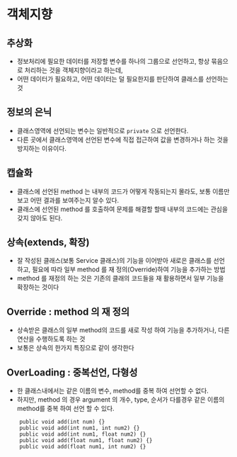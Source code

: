 # 객체지향
## 추상화
* 정보처리에 필요한 데이터를 저장할 변수를 하나의 그룹으로 선언하고, 항상 묶음으로 처리하는 것을 객체지향이라고 하는데,
* 어떤 데이터가 필요하고, 어떤 데이터는 덜 필요한지를 판단하여 클래스를 선언하는 것

## 정보의 은닉
* 클래스영역에 선언되는 변수는 일반적으로
```private``` 으로 선언한다.
* 다른 곳에서 클래스영역에 선언된 변수에 직접 접근하여 값을 변경하거나 하는 것을 방지하는 이유이다.

## 캡슐화
* 클래스에 선언된 method 는 내부의 코드가 어떻게 작동되는지 몰라도, 보통 이름만 보고 어떤 결과를 보여주는지 알수 있다.
* 클래스에 선언된 method 를 호출하여 문제를 해결할 할때 내부의 코드에는 관심을 갖지 않아도 된다.

## 상속(extends, 확장)
* 잘 작성된 클래스(보통 Service 클래스)의 기능을 이어받아 새로은 클래스를 선언하고, 필요에 따라 일부 method 를 재 정의(Override)하여 기능을 추가하는 방법
* method 를 재정의 하는 것은 기존의 클래의 코드들을 재 활용하면서 일부 기능을 확장하는 것이다

## Override : method 의 재 정의
* 상속받은 클래스의 일부 method의 코드를 새로 작성 하여 기능을 추가하거나, 다른 연산을 수행하도록 하는 것
* 보통은 상속의 한가지 특징으로 같이 생각한다

## OverLoading : 중복선언, 다형성
* 한 클래스내에서는 같은 이름의 변수, method를 중복 하여 선언할 수 없다.
* 하지만, method 의 경우 argument 의 개수, type, 순서가 다를경우 같은 이름의 method를 중복 하여 선언 할 수 있다.
```
	public void add(int num) {}
	public void add(int num1, int num2) {}
	public void add(int num1, float num2) {}
	public void add(float num1, float num2) {}
	public void add(float num1, int num2) {}

```





